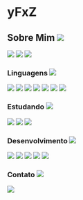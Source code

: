 # yFxZ

## Sobre Mim <img src="https://img.shields.io/badge/%20-🤖-000000?style=flat-square&logo=robot&logoColor=white">
<div>
  <img src="https://img.shields.io/badge/Desenvolvedor_Full_Stack-000000?style=for-the-badge&logo=dev.to&logoColor=white">
  <img src="https://img.shields.io/badge/Programador_Backend-000000?style=for-the-badge&logo=serverless&logoColor=white">
  <img src="https://img.shields.io/badge/Estudante_de_Programação-000000?style=for-the-badge&logo=academia&logoColor=white">
</div>

### Linguagens <img src="https://img.shields.io/badge/%20-💻-000000?style=flat-square&logo=code&logoColor=white">

<div>
  <img src="https://img.shields.io/badge/Python-000000?style=for-the-badge&logo=python&logoColor=white">
  <img src="https://img.shields.io/badge/JavaScript-000000?style=for-the-badge&logo=javascript&logoColor=white">
  <img src="https://img.shields.io/badge/TypeScript-000000?style=for-the-badge&logo=typescript&logoColor=white">
  <img src="https://img.shields.io/badge/Lua-000000?style=for-the-badge&logo=lua&logoColor=white">
  <img src="https://img.shields.io/badge/PHP-000000?style=for-the-badge&logo=php&logoColor=white">
  <img src="https://img.shields.io/badge/HTML5-000000?style=for-the-badge&logo=html5&logoColor=white">
  <img src="https://img.shields.io/badge/CSS3-000000?style=for-the-badge&logo=css3&logoColor=white">
</div>

### Estudando <img src="https://img.shields.io/badge/%20-📚-000000?style=flat-square&logo=book&logoColor=white">

<div>
  <img src="https://img.shields.io/badge/Rust-000000?style=for-the-badge&logo=rust&logoColor=white">
  <img src="https://img.shields.io/badge/C%2B%2B-000000?style=for-the-badge&logo=c%2B%2B&logoColor=white">
  <img src="https://img.shields.io/badge/C%23-000000?style=for-the-badge&logo=c-sharp&logoColor=white">
</div>

### Desenvolvimento <img src="https://img.shields.io/badge/%20-💡-000000?style=flat-square&logo=idea&logoColor=white">

<div>
  <img src="https://img.shields.io/badge/API-000000?style=for-the-badge&logo=fastapi&logoColor=white">
  <img src="https://img.shields.io/badge/Discord_Bots-000000?style=for-the-badge&logo=discord&logoColor=white">
  <img src="https://img.shields.io/badge/Telegram_Bots-000000?style=for-the-badge&logo=telegram&logoColor=white">
  <img src="https://img.shields.io/badge/Full_Stack-000000?style=for-the-badge&logo=stack-overflow&logoColor=white">
  <img src="https://img.shields.io/badge/Websites-000000?style=for-the-badge&logo=firefox&logoColor=white">
</div>

### Contato <img src="https://img.shields.io/badge/%20-📬-000000?style=flat-square&logo=mail&logoColor=white">

<div>
  <a href="https://linktr.ee/yfxz">
    <img src="https://img.shields.io/badge/yFxZ_Hub-000000?style=for-the-badge&logo=linktree&logoColor=white">
  </a>
</div>
